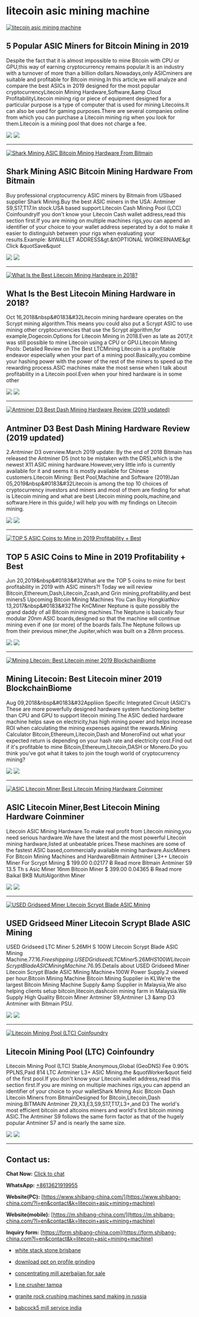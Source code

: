 # litecoin asic mining machine

<a href="https://swt.shibang-china.com/?l=en&img&k=litecoin+asic+mining+machine" target="_blank">![litecoin asic mining machine](http://static.shibang-china.com/all-800x300/1175.jpg)</a>

## 5 Popular ASIC Miners for Bitcoin Mining in 2019
Despite the fact that it is almost impossible to mine Bitcoin with CPU or GPU,this way of earning cryptocurrency remains popular.It is an industry with a turnover of more than a billion dollars.Nowadays,only ASICminers are suitable and profitable for Bitcoin mining.In this article,we will analyze and compare the best ASICs in 2019 designed for the most popular cryptocurrencyLitecoin Mining Hardware,Software,&amp Cloud ProfitabilityLitecoin mining rig or piece of equipment designed for a particular purpose is a type of computer that is used for mining Litecoins.It can also be used for gaming purposes.There are several companies online from which you can purchase a Litecoin mining rig when you look for them.Litecoin is a mining pool that does not charge a fee.


<a href="https://whatsapp.shibangsoft.com/WhatsApp.php" target="_blank" title="WhatsApp">![](http://static.shibang-china.com/icon/whatsapp.png)</a> <a href="https://swt.shibang-china.com/?l=en&icon&k=litecoin+asic+mining+machine" target="_blank">![](http://static.shibang-china.com/icon/chat-en.png)</a>

---

<a href="https://swt.shibang-china.com/?l=en&img&k=litecoin+asic+mining+machine" target="_blank">![Shark Mining ASIC Bitcoin Mining Hardware From Bitmain](http://static.shibang-china.com/all-800x300/821.jpg)</a>

## Shark Mining ASIC Bitcoin Mining Hardware From Bitmain
Buy professional cryptocurrency ASIC miners by Bitmain from USbased supplier Shark Mining.Buy the best ASIC miners in the USA: Antminer S9,S17,T17.In stock.USA based support.Litecoin Cash Mining Pool (LCC) CoinfoundryIf you don't know your Litecoin Cash wallet address,read this section first.If you are mining on multiple machines rigs,you can append an identifier of your choice to your wallet address seperated by a dot to make it easier to distinguish between your rigs when evaluating your results.Example: &ltWALLET ADDRESS&gt.&ltOPTIONAL WORKERNAME&gt Click &quotSave&quot


<a href="https://whatsapp.shibangsoft.com/WhatsApp.php" target="_blank" title="WhatsApp">![](http://static.shibang-china.com/icon/whatsapp.png)</a> <a href="https://swt.shibang-china.com/?l=en&icon&k=litecoin+asic+mining+machine" target="_blank">![](http://static.shibang-china.com/icon/chat-en.png)</a>

---

<a href="https://swt.shibang-china.com/?l=en&img&k=litecoin+asic+mining+machine" target="_blank">![What Is the Best Litecoin Mining Hardware in 2018?](http://static.shibang-china.com/all-800x300/787.jpg)</a>

## What Is the Best Litecoin Mining Hardware in 2018?
Oct 16,2018&nbsp&#0183&#32Litecoin mining hardware operates on the Scrypt mining algorithm.This means you could also put a Scrypt ASIC to use mining other cryptocurrencies that use the Scrypt algorithm,for example,Dogecoin.Options for Litecoin Mining in 2018.Even as late as 2017,it was still possible to mine Litecoin using a CPU or GPU.Litecoin Mining Pools: Detailed Review on The Best LTCMining Litecoin is a profitable endeavor especially when your part of a mining pool.Basically,you combine your hashing power with the power of the rest of the miners to speed up the rewarding process.ASIC machines make the most sense when I talk about profitability in a Litecoin pool.Even when your hired hardware is in some other


<a href="https://whatsapp.shibangsoft.com/WhatsApp.php" target="_blank" title="WhatsApp">![](http://static.shibang-china.com/icon/whatsapp.png)</a> <a href="https://swt.shibang-china.com/?l=en&icon&k=litecoin+asic+mining+machine" target="_blank">![](http://static.shibang-china.com/icon/chat-en.png)</a>

---

<a href="https://swt.shibang-china.com/?l=en&img&k=litecoin+asic+mining+machine" target="_blank">![Antminer D3 Best Dash Mining Hardware Review (2019 updated)](http://static.shibang-china.com/all-800x300/1104.jpg)</a>

## Antminer D3 Best Dash Mining Hardware Review (2019 updated)
2.Antminer D3 overview.March 2019 update: By the end of 2018 Bitmain has released the Antminer D5 (not to be mistaken with the DR5),which is the newest X11 ASIC mining hardware.However,very little info is currently available for it and seems it is mostly available for Chinese customers.Litecoin Mining: Best Pool,Machine and Software (2019)Jan 05,2019&nbsp&#0183&#32Litecoin is among the top 10 choices of cryptocurrency investors and miners and most of them are finding for what is Litecoin mining and what are best Litecoin mining pools,machine,and software.Here in this guide,I will help you with my findings on Litecoin mining.


<a href="https://whatsapp.shibangsoft.com/WhatsApp.php" target="_blank" title="WhatsApp">![](http://static.shibang-china.com/icon/whatsapp.png)</a> <a href="https://swt.shibang-china.com/?l=en&icon&k=litecoin+asic+mining+machine" target="_blank">![](http://static.shibang-china.com/icon/chat-en.png)</a>

---

<a href="https://swt.shibang-china.com/?l=en&img&k=litecoin+asic+mining+machine" target="_blank">![TOP 5 ASIC Coins to Mine in 2019 Profitability + Best](http://static.shibang-china.com/all-800x300/741.jpg)</a>

## TOP 5 ASIC Coins to Mine in 2019 Profitability + Best
Jun 20,2019&nbsp&#0183&#32What are the TOP 5 coins to mine for best profitability in 2019 with ASIC miners?! Today we will review Bitcoin,Ethereum,Dash,Litecoin,Zcash,and Grin mining,profitability,and best miners5 Upcoming Bitcoin Mining Machines You Can Buy HongkiatNov 13,2017&nbsp&#0183&#32The KnCMiner Neptune is quite possibly the grand daddy of all Bitcoin mining machines.The Neptune is basically four modular 20nm ASIC boards,designed so that the machine will continue mining even if one (or more) of the boards fails.The Neptune follows up from their previous miner,the Jupiter,which was built on a 28nm process.


<a href="https://whatsapp.shibangsoft.com/WhatsApp.php" target="_blank" title="WhatsApp">![](http://static.shibang-china.com/icon/whatsapp.png)</a> <a href="https://swt.shibang-china.com/?l=en&icon&k=litecoin+asic+mining+machine" target="_blank">![](http://static.shibang-china.com/icon/chat-en.png)</a>

---

<a href="https://swt.shibang-china.com/?l=en&img&k=litecoin+asic+mining+machine" target="_blank">![Mining Litecoin: Best Litecoin miner 2019 BlockchainBiome](http://static.shibang-china.com/all-800x300/1000.jpg)</a>

## Mining Litecoin: Best Litecoin miner 2019 BlockchainBiome
Aug 09,2018&nbsp&#0183&#32Appliion Specific Integrated Circuit (ASIC)'s These are more powerfully designed hardware system functioning better than CPU and GPU to support litecoin mining.The ASIC dedied hardware machine helps save on electricity,has high mining power and helps increase ROI when calculating the mining expenses against the rewards.Mining Calculator Bitcoin,Ethereum,Litecoin,Dash and MoneroFind out what your expected return is depending on your hash rate and electricity cost.Find out if it's profitable to mine Bitcoin,Ethereum,Litecoin,DASH or Monero.Do you think you've got what it takes to join the tough world of cryptocurrency mining?


<a href="https://whatsapp.shibangsoft.com/WhatsApp.php" target="_blank" title="WhatsApp">![](http://static.shibang-china.com/icon/whatsapp.png)</a> <a href="https://swt.shibang-china.com/?l=en&icon&k=litecoin+asic+mining+machine" target="_blank">![](http://static.shibang-china.com/icon/chat-en.png)</a>

---

<a href="https://swt.shibang-china.com/?l=en&img&k=litecoin+asic+mining+machine" target="_blank">![ASIC Litecoin Miner,Best Litecoin Mining Hardware Coinminer](http://static.shibang-china.com/all-800x300/915.jpg)</a>

## ASIC Litecoin Miner,Best Litecoin Mining Hardware Coinminer
Litecoin ASIC Mining Hardware.To make real profit from Litecoin mining,you need serious hardware.We have the latest and the most powerful Litecoin mining hardware,listed at unbeatable prices.These machines are some of the fastest ASIC based,commercially available mining hardware.AsicMiners For Bitcoin Mining Machines and HardwareBitmain Antminer L3++ Litecoin Miner For Scrypt Mining $ 199.00 0.02177 Ƀ Read more Bitmain Antminer S9 13.5 Th s Asic Miner 16nm Bitcoin Miner $ 399.00 0.04365 Ƀ Read more Baikal BKB MultiAlgorithm Miner


<a href="https://whatsapp.shibangsoft.com/WhatsApp.php" target="_blank" title="WhatsApp">![](http://static.shibang-china.com/icon/whatsapp.png)</a> <a href="https://swt.shibang-china.com/?l=en&icon&k=litecoin+asic+mining+machine" target="_blank">![](http://static.shibang-china.com/icon/chat-en.png)</a>

---

<a href="https://swt.shibang-china.com/?l=en&img&k=litecoin+asic+mining+machine" target="_blank">![USED Gridseed Miner Litecoin Scrypt Blade ASIC Mining](http://static.shibang-china.com/all-800x300/1488.jpg)</a>

## USED Gridseed Miner Litecoin Scrypt Blade ASIC Mining
USED Gridseed LTC Miner 5.26MH S 100W Litecoin Scrypt Blade ASIC Mining Machine.$77.16.Free shipping.USED Gridseed LTC Miner 5.26MH S 100W Litecoin Scrypt Blade ASIC Mining Machine.$76.95.Details about USED Gridseed Miner Litecoin Scrypt Blade ASIC Mining Machine+100W Power Supply.2 viewed per hour.Bitcoin Mining Machine Bitcoin Mining Supplier in KLWe're the largest Bitcoin Mining Machine Supply &amp Supplier in Malaysia,We also helping clients setup bitcoin,litecoin,dashcoin mining farm in Malaysia.We Supply High Quality Bitcoin Miner Antminer S9,Antminer L3 &amp D3 Antminer with Bitmain PSU.


<a href="https://whatsapp.shibangsoft.com/WhatsApp.php" target="_blank" title="WhatsApp">![](http://static.shibang-china.com/icon/whatsapp.png)</a> <a href="https://swt.shibang-china.com/?l=en&icon&k=litecoin+asic+mining+machine" target="_blank">![](http://static.shibang-china.com/icon/chat-en.png)</a>

---

<a href="https://swt.shibang-china.com/?l=en&img&k=litecoin+asic+mining+machine" target="_blank">![Litecoin Mining Pool (LTC) Coinfoundry](http://static.shibang-china.com/all-800x300/34.jpg)</a>

## Litecoin Mining Pool (LTC) Coinfoundry
Litecoin Mining Pool (LTC) Stable,Anonymous,Global (GeoDNS) Fee 0.90% PPLNS,Paid 814 LTC Antminer L3+ ASIC Mining.the &quotWorker&quot field of the first pool.If you don't know your Litecoin wallet address,read this section first.If you are mining on multiple machines rigs,you can append an identifier of your choice to your walletShark Mining Asic Bitcoin Dash Litecoin Miners from BitmainDesigned for Bitcoin,Litecoin,Dash mining.BITMAIN Antminer Z9,X3,E3,S9,S17,T17,L3+,and D3 The world's most efficient bitcoin and altcoins miners and world's first bitcoin mining ASIC.The Antminer S9 follows the same form factor as that of the hugely popular Antminer S7 and is nearly the same size.


<a href="https://whatsapp.shibangsoft.com/WhatsApp.php" target="_blank" title="WhatsApp">![](http://static.shibang-china.com/icon/whatsapp.png)</a> <a href="https://swt.shibang-china.com/?l=en&icon&k=litecoin+asic+mining+machine" target="_blank">![](http://static.shibang-china.com/icon/chat-en.png)</a>

---
## Contact us:

**Chat Now:** [Click to chat](https://swt.shibang-china.com?l=en&contact&k=litecoin+asic+mining+machine)

**WhatsApp:**  [+8613621919955](https://whatsapp.shibangsoft.com/WhatsApp.php)

**Website(PC):** [https://www.shibang-china.com/](https://www.shibang-china.com/?l=en&contact&k=litecoin+asic+mining+machine)

**Website(mobile):** [https://m.shibang-china.com/](https://m.shibang-china.com/?l=en&contact&k=litecoin+asic+mining+machine)

**Inquiry form:** [https://form.shibang-china.com](https://form.shibang-china.com?l=en&contact&k=litecoin+asic+mining+machine)

* [white stack stone brisbane](../120/white%20stack%20stone%20brisbane.md)

* [download ppt on profile grinding](../115/download%20ppt%20on%20profile%20grinding.md)

* [concentrating mill azerbaijan for sale](../114/concentrating%20mill%20azerbaijan%20for%20sale.md)

* [li ne crusher tampa](../118/li%20ne%20crusher%20tampa.md)

* [granite rock crushing machines sand making in russia](../121/granite%20rock%20crushing%20machines%20sand%20making%20in%20russia.md)

* [babcock5 mill service india](../112/babcock5%20mill%20service%20india.md)